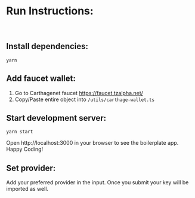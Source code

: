 # Run Instructions:

&nbsp;

## Install dependencies:

`yarn`

## Add faucet wallet:

1. Go to Carthagenet faucet https://faucet.tzalpha.net/
2. Copy/Paste entire object into `/utils/carthage-wallet.ts`

## Start development server:

`yarn start`

Open http://localhost:3000 in your browser to see the boilerplate app. Happy Coding!

## Set provider:

Add your preferred provider in the input. Once you submit your key will be imported as well.
